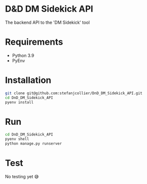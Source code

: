 # D&D DM Sidekick API

 The backend API to the 'DM Sidekick' tool
 

# Requirements
- Python 3.9
- PyEnv

# Installation
```bash
git clone git@github.com:stefanjcollier/DnD_DM_Sidekick_API.git
cd DnD_DM_Sidekick_API
pyenv install
```

# Run
```bash
cd DnD_DM_Sidekick_API
pyenv shell
python manage.py runserver
```

# Test
No testing yet 😅
